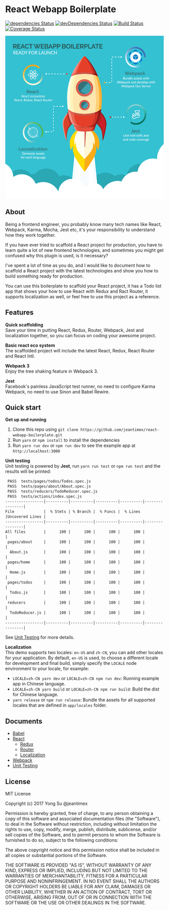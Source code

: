 # React Webapp Boilerplate

[![dependencies Status](https://david-dm.org/jeantimex/react-webapp-boilerplate/status.svg)](https://david-dm.org/jeantimex/react-webapp-boilerplate)
[![devDependencies Status](https://david-dm.org/jeantimex/react-webapp-boilerplate/dev-status.svg)](https://david-dm.org/jeantimex/react-webapp-boilerplate?type=dev)
[![Build Status](https://travis-ci.org/jeantimex/react-webapp-boilerplate.svg?branch=master)](https://travis-ci.org/jeantimex/react-webapp-boilerplate)
[![Coverage Status](https://coveralls.io/repos/github/jeantimex/react-webapp-boilerplate/badge.svg)](https://coveralls.io/github/jeantimex/react-webapp-boilerplate)

![rocket](docs/images/cover.png)<br />

## About

Being a frontend engineer, you probably know many tech names like React, Webpack, Karma, Mocha, Jest etc, it's your responsibility to understand how they work together.

If you have ever tried to scaffold a React project for production, you have to learn quite a lot of new frontend technologies, and sometimes you might get confused why this plugin is used, is it necessary? 

I've spent a lot of time as you do, and I would like to document how to scaffold a React project with the latest technologies and show you how to build something ready for production.

You can use this boilerplate to scaffold your React project, it has a Todo list app that shows your how to use React with Redux and Ract Router, it supports localization as well, or feel free to use this project as a reference.

## Features

**Quick scaffolding**<br />
Save your time in putting React, Redux, Router, Webpack, Jest and localization together, so you can focus on coding your awesome project.

**Basic react eco system**<br />
The scaffolded project will include the latest React, Redux, React Router and React Intl.

**Webpack 3**<br />
Enjoy the tree shaking feature in Webpack 3.

**Jest**<br />
Facebook's painless JavaScript test runner, no need to configure Karma Webpack, no need to use Sinon and Babel Rewire.

## Quick start

**Get up and running**<br />
1. Clone this repo using `git clone https://github.com/jeantimex/react-webapp-boilerplate.git`
2. Run `yarn` or `npm install` to install the dependencies
3. Run `yarn run dev` or `npm run dev` to see the example app at `http://localhost:3000`

**Unit testing**<br />
Unit testing is powered by **Jest**, run `yarn run test` or `npm run test` and the results will be printed:
```
 PASS  tests/pages/todos/Todos.spec.js
 PASS  tests/pages/about/About.spec.js
 PASS  tests/reducers/TodoReducer.spec.js
 PASS  tests/actions/index.spec.js
-----------------|----------|----------|----------|----------|----------------|
File             |  % Stmts | % Branch |  % Funcs |  % Lines |Uncovered Lines |
-----------------|----------|----------|----------|----------|----------------|
All files        |      100 |      100 |      100 |      100 |                |
 pages/about     |      100 |      100 |      100 |      100 |                |
  About.js       |      100 |      100 |      100 |      100 |                |
 pages/home      |      100 |      100 |      100 |      100 |                |
  Home.js        |      100 |      100 |      100 |      100 |                |
 pages/todos     |      100 |      100 |      100 |      100 |                |
  Todos.js       |      100 |      100 |      100 |      100 |                |
 reducers        |      100 |      100 |      100 |      100 |                |
  TodoReducer.js |      100 |      100 |      100 |      100 |                |
-----------------|----------|----------|----------|----------|----------------|
```
See [Unit Testing](docs/jest.md) for more details.

**Localization**<br />
This demo supports two locales: `en-US` and `zh-CN`, you can add other locales for your application. By default, `en-US` is used, to choose a different locale for development and final build, simply specify the `LOCALE` node environment to your locale, for example:

- `LOCALE=zh-CN yarn dev` or `LOCALE=zh-CN npm run dev`: Running example app in Chinese language.
- `LOCALE=zh-CN yarn build` or `LOCALE=zh-CN npm run build`: Build the dist for Chinese language.
- `yarn release` or `npm run release`: Bundle the assets for all supported locales that are defined in `app/locales` folder.

## Documents

- [Babel](docs/babel.md)
- [React](docs/react.md)
  - [Redux](docs/redux.md)
  - [Router](docs/react-router.md)
  - [Localization](docs/react-intl.md)
- [Webpack](docs/webpack.md)
- [Unit Testing](docs/jest.md)

## License

MIT License

Copyright (c) 2017 Yong Su @jeantimex

Permission is hereby granted, free of charge, to any person obtaining a copy
of this software and associated documentation files (the "Software"), to deal
in the Software without restriction, including without limitation the rights
to use, copy, modify, merge, publish, distribute, sublicense, and/or sell
copies of the Software, and to permit persons to whom the Software is
furnished to do so, subject to the following conditions:

The above copyright notice and this permission notice shall be included in all
copies or substantial portions of the Software.

THE SOFTWARE IS PROVIDED "AS IS", WITHOUT WARRANTY OF ANY KIND, EXPRESS OR
IMPLIED, INCLUDING BUT NOT LIMITED TO THE WARRANTIES OF MERCHANTABILITY,
FITNESS FOR A PARTICULAR PURPOSE AND NONINFRINGEMENT. IN NO EVENT SHALL THE
AUTHORS OR COPYRIGHT HOLDERS BE LIABLE FOR ANY CLAIM, DAMAGES OR OTHER
LIABILITY, WHETHER IN AN ACTION OF CONTRACT, TORT OR OTHERWISE, ARISING FROM,
OUT OF OR IN CONNECTION WITH THE SOFTWARE OR THE USE OR OTHER DEALINGS IN THE
SOFTWARE.
